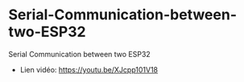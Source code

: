 # Serial-Communication-between-two-ESP32
Serial Communication between two ESP32
- Lien vidéo: https://youtu.be/XJcpp101V18
